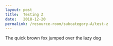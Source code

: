 ```yaml
---
layout: post
title:  Testing Z
date:   2018-12-20
permalink: /resource-room/subcategory-A/test-z
---
```


The quick brown fox
jumped over the lazy dog
